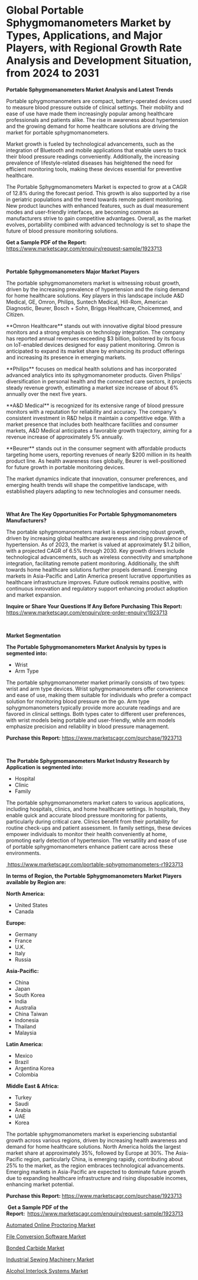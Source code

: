 <p><h1>Global Portable Sphygmomanometers Market by Types, Applications, and Major Players, with Regional Growth Rate Analysis and Development Situation, from 2024 to 2031</h1></p><p><strong>Portable Sphygmomanometers Market Analysis and Latest Trends</strong></p>
<p><p>Portable sphygmomanometers are compact, battery-operated devices used to measure blood pressure outside of clinical settings. Their mobility and ease of use have made them increasingly popular among healthcare professionals and patients alike. The rise in awareness about hypertension and the growing demand for home healthcare solutions are driving the market for portable sphygmomanometers.</p><p>Market growth is fueled by technological advancements, such as the integration of Bluetooth and mobile applications that enable users to track their blood pressure readings conveniently. Additionally, the increasing prevalence of lifestyle-related diseases has heightened the need for efficient monitoring tools, making these devices essential for preventive healthcare.</p><p>The Portable Sphygmomanometers Market is expected to grow at a CAGR of 12.8% during the forecast period. This growth is also supported by a rise in geriatric populations and the trend towards remote patient monitoring. New product launches with enhanced features, such as dual measurement modes and user-friendly interfaces, are becoming common as manufacturers strive to gain competitive advantages. Overall, as the market evolves, portability combined with advanced technology is set to shape the future of blood pressure monitoring solutions.</p></p>
<p><strong>Get a Sample PDF of the Report:&nbsp;</strong> <a href="https://www.marketscagr.com/enquiry/request-sample/1923713?utm_campaign=1259&utm_medium=2&utm_source=Github&utm_content=ia&utm_term=24102024&utm_id=portable-sphygmomanometers">https://www.marketscagr.com/enquiry/request-sample/1923713</a></p>
<p>&nbsp;</p>
<p><strong>Portable Sphygmomanometers Major Market Players</strong></p>
<p><p>The portable sphygmomanometers market is witnessing robust growth, driven by the increasing prevalence of hypertension and the rising demand for home healthcare solutions. Key players in this landscape include A&D Medical, GE, Omron, Philips, Suntech Medical, Hill-Rom, American Diagnostic, Beurer, Bosch + Sohn, Briggs Healthcare, Choicemmed, and Citizen.</p><p>**Omron Healthcare** stands out with innovative digital blood pressure monitors and a strong emphasis on technology integration. The company has reported annual revenues exceeding $3 billion, bolstered by its focus on IoT-enabled devices designed for easy patient monitoring. Omron is anticipated to expand its market share by enhancing its product offerings and increasing its presence in emerging markets.</p><p>**Philips** focuses on medical health solutions and has incorporated advanced analytics into its sphygmomanometer products. Given Philips' diversification in personal health and the connected care sectors, it projects steady revenue growth, estimating a market size increase of about 6% annually over the next five years.</p><p>**A&D Medical** is recognized for its extensive range of blood pressure monitors with a reputation for reliability and accuracy. The company's consistent investment in R&D helps it maintain a competitive edge. With a market presence that includes both healthcare facilities and consumer markets, A&D Medical anticipates a favorable growth trajectory, aiming for a revenue increase of approximately 5% annually.</p><p>**Beurer** stands out in the consumer segment with affordable products targeting home users, reporting revenues of nearly $200 million in its health product line. As health awareness rises globally, Beurer is well-positioned for future growth in portable monitoring devices.</p><p>The market dynamics indicate that innovation, consumer preferences, and emerging health trends will shape the competitive landscape, with established players adapting to new technologies and consumer needs.</p></p>
<p>&nbsp;</p>
<p><strong>What Are The Key Opportunities For Portable Sphygmomanometers Manufacturers?</strong></p>
<p><p>The portable sphygmomanometers market is experiencing robust growth, driven by increasing global healthcare awareness and rising prevalence of hypertension. As of 2023, the market is valued at approximately $1.2 billion, with a projected CAGR of 6.5% through 2030. Key growth drivers include technological advancements, such as wireless connectivity and smartphone integration, facilitating remote patient monitoring. Additionally, the shift towards home healthcare solutions further propels demand. Emerging markets in Asia-Pacific and Latin America present lucrative opportunities as healthcare infrastructure improves. Future outlook remains positive, with continuous innovation and regulatory support enhancing product adoption and market expansion.</p></p>
<p><strong>Inquire or Share Your Questions If Any Before Purchasing This Report:</strong> <a href="https://www.marketscagr.com/enquiry/pre-order-enquiry/1923713?utm_campaign=1259&utm_medium=2&utm_source=Github&utm_content=ia&utm_term=24102024&utm_id=portable-sphygmomanometers">https://www.marketscagr.com/enquiry/pre-order-enquiry/1923713</a></p>
<p>&nbsp;</p>
<p><strong>Market Segmentation</strong></p>
<p><strong>The Portable Sphygmomanometers Market Analysis by types is segmented into:</strong></p>
<p><ul><li>Wrist</li><li>Arm Type</li></ul></p>
<p><p>The portable sphygmomanometer market primarily consists of two types: wrist and arm type devices. Wrist sphygmomanometers offer convenience and ease of use, making them suitable for individuals who prefer a compact solution for monitoring blood pressure on the go. Arm type sphygmomanometers typically provide more accurate readings and are favored in clinical settings. Both types cater to different user preferences, with wrist models being portable and user-friendly, while arm models emphasize precision and reliability in blood pressure management.</p></p>
<p><strong>Purchase this Report:&nbsp;</strong><a href="https://www.marketscagr.com/purchase/1923713?utm_campaign=1259&utm_medium=2&utm_source=Github&utm_content=ia&utm_term=24102024&utm_id=portable-sphygmomanometers">https://www.marketscagr.com/purchase/1923713</a></p>
<p>&nbsp;</p>
<p><strong>The Portable Sphygmomanometers Market Industry Research by Application is segmented into:</strong></p>
<p><ul><li>Hospital</li><li>Clinic</li><li>Family</li></ul></p>
<p><p>The portable sphygmomanometers market caters to various applications, including hospitals, clinics, and home healthcare settings. In hospitals, they enable quick and accurate blood pressure monitoring for patients, particularly during critical care. Clinics benefit from their portability for routine check-ups and patient assessment. In family settings, these devices empower individuals to monitor their health conveniently at home, promoting early detection of hypertension. The versatility and ease of use of portable sphygmomanometers enhance patient care across these environments.</p></p>
<p><a href="https://www.marketscagr.com/portable-sphygmomanometers-r1923713?utm_campaign=1259&utm_medium=2&utm_source=Github&utm_content=ia&utm_term=24102024&utm_id=portable-sphygmomanometers">&nbsp;https://www.marketscagr.com/portable-sphygmomanometers-r1923713</a></p>
<p><strong>In terms of Region, the Portable Sphygmomanometers Market Players available by Region are:</strong></p>
<p>
    <p> <strong> North America: </strong>
        <ul>
            <li>United States</li>
            <li>Canada</li>
        </ul>
        </p> 
    <p> <strong> Europe: </strong>
        <ul>
            <li>Germany</li>
            <li>France</li>
            <li>U.K.</li>
            <li>Italy</li>
            <li>Russia</li>
        </ul>
        </p> 
    <p> <strong> Asia-Pacific: </strong>
        <ul>
            <li>China</li>
            <li>Japan</li>
            <li>South Korea</li>
            <li>India</li>
            <li>Australia</li>
            <li>China Taiwan</li>
            <li>Indonesia</li>
            <li>Thailand</li>
            <li>Malaysia</li>
        </ul>
        </p> 
    <p> <strong> Latin America: </strong>
        <ul>
            <li>Mexico</li>
            <li>Brazil</li>
            <li>Argentina Korea</li>
            <li>Colombia</li>
        </ul>
        </p> 
    <p> <strong> Middle East & Africa: </strong>
        <ul>
            <li>Turkey</li>
            <li>Saudi</li>
            <li>Arabia</li>
            <li>UAE</li>
            <li>Korea</li>
        </ul>
    </p>
    </p>
<p><p>The portable sphygmomanometers market is experiencing substantial growth across various regions, driven by increasing health awareness and demand for home healthcare solutions. North America holds the largest market share at approximately 35%, followed by Europe at 30%. The Asia-Pacific region, particularly China, is emerging rapidly, contributing about 25% to the market, as the region embraces technological advancements. Emerging markets in Asia-Pacific are expected to dominate future growth due to expanding healthcare infrastructure and rising disposable incomes, enhancing market potential.</p></p>
<p><strong>Purchase this Report: </strong><a href="https://www.marketscagr.com/purchase/1923713?utm_campaign=1259&utm_medium=2&utm_source=Github&utm_content=ia&utm_term=24102024&utm_id=portable-sphygmomanometers">https://www.marketscagr.com/purchase/1923713</a></p>
<p>&nbsp;<strong>Get a Sample PDF of the Report:&nbsp;&nbsp;</strong><a href="https://www.marketscagr.com/enquiry/request-sample/1923713?utm_campaign=1259&utm_medium=2&utm_source=Github&utm_content=ia&utm_term=24102024&utm_id=portable-sphygmomanometers">https://www.marketscagr.com/enquiry/request-sample/1923713</a></p>
<p><strong></strong></p>
<p><p><a href="https://www.linkedin.com/pulse/strategic-forecast-automated-online-proctoring-market-growth-fnglc?utm_campaign=1259&utm_medium=2&utm_source=Github&utm_content=ia&utm_term=24102024&utm_id=portable-sphygmomanometers">Automated Online Proctoring Market</a></p><p><a href="https://www.linkedin.com/pulse/file-conversion-software-market2024-2031-industry-insights-vp1wc?utm_campaign=1259&utm_medium=2&utm_source=Github&utm_content=ia&utm_term=24102024&utm_id=portable-sphygmomanometers">File Conversion Software Market</a></p><p><a href="https://github.com/mabutironaldo/Market-Research-Report-List-6/blob/main/bonded-carbide-market.md?utm_campaign=1259&utm_medium=2&utm_source=Github&utm_content=ia&utm_term=24102024&utm_id=portable-sphygmomanometers">Bonded Carbide Market</a></p><p><a href="https://issuu.com/reportprime-2/docs/industrial-sewing-machinery-market-_bb92f5bf89b680?utm_campaign=1259&utm_medium=2&utm_source=Github&utm_content=ia&utm_term=24102024&utm_id=portable-sphygmomanometers">Industrial Sewing Machinery Market</a></p><p><a href="https://issuu.com/reportprime-2/docs/alcohol-interlock-systems-market-si_a72aef583639f8?utm_campaign=1259&utm_medium=2&utm_source=Github&utm_content=ia&utm_term=24102024&utm_id=portable-sphygmomanometers">Alcohol Interlock Systems Market</a></p></p>